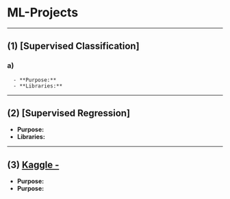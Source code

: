 # ML-Projects

___________________________________

## (1) [Supervised Classification]

### a) []()
      - **Purpose:**
      - **Libraries:**

___________________________________

## (2) [Supervised Regression]

- **Purpose:**
- **Libraries:**

____________________________________

## (3) [Kaggle - ]()

- **Purpose:**
- **Purpose:**
